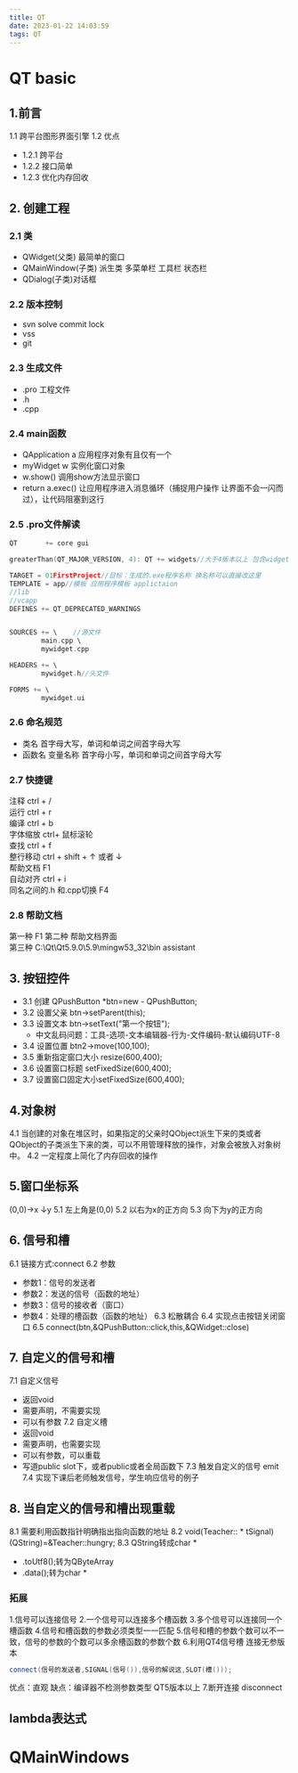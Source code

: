 ```yaml
---
title: QT
date: 2023-01-22 14:03:59
tags: QT
---
```

# QT basic
## 1.前言
1.1 跨平台图形界面引擎
1.2 优点
- 1.2.1 跨平台
- 1.2.2 接口简单
- 1.2.3 优化内存回收
<!-- more -->
## 2. 创建工程
### 2.1 类
- QWidget(父类) 最简单的窗口
- QMainWindow(子类) 派生类 多菜单栏 工具栏 状态栏
- QDialog(子类)对话框
### 2.2 版本控制
- svn solve commit lock
- vss
- git
### 2.3 生成文件
- .pro 工程文件
- .h
- .cpp
### 2.4 main函数
- QApplication a 应用程序对象有且仅有一个
- myWidget w 实例化窗口对象
- w.show() 调用show方法显示窗口
- return a.exec() 让应用程序进入消息循环（捕捉用户操作 让界面不会一闪而过），让代码阻塞到这行
### 2.5 .pro文件解读
```c++
QT       += core gui

greaterThan(QT_MAJOR_VERSION, 4): QT += widgets//大于4版本以上 包含widget模块

TARGET = 01FirstProject//目标：生成的.exe程序名称 换名称可以直接改这里
TEMPLATE = app//模板 应用程序模板 applictaion
//lib
//vcapp
DEFINES += QT_DEPRECATED_WARNINGS


SOURCES += \    //源文件
        main.cpp \
        mywidget.cpp

HEADERS += \    
        mywidget.h//头文件

FORMS += \
        mywidget.ui
```
### 2.6 命名规范
- 类名 首字母大写，单词和单词之间首字母大写
- 函数名 变量名称 首字母小写，单词和单词之间首字母大写

### 2.7 快捷键
注释 ctrl + /  
运行 ctrl + r  
编译 ctrl + b  
字体缩放 ctrl+ 鼠标滚轮  
查找 ctrl + f  
整行移动 ctrl + shift + ↑ 或者 ↓  
帮助文档 F1  
自动对齐 ctrl + i  
同名之间的.h 和.cpp切换 F4  

### 2.8 帮助文档 
第一种 F1
第二种 帮助文档界面  
第三种 C:\Qt\Qt5.9.0\5.9\mingw53_32\bin assistant
## 3. 按钮控件
- 3.1 创建    QPushButton *btn=new - QPushButton;
- 3.2 设置父亲 btn->setParent(this);
- 3.3 设置文本  btn->setText("第一个按钮");
  - 中文乱码问题：工具-选项-文本编辑器-行为-文件编码-默认编码UTF-8
- 3.4 设置位置 btn2->move(100,100);
- 3.5 重新指定窗口大小 resize(600,400);
- 3.6 设置窗口标题 setFixedSize(600,400);
- 3.7 设置窗口固定大小setFixedSize(600,400);
## 4.对象树
4.1 当创建的对象在堆区时，如果指定的父亲时QObject派生下来的类或者QObject的子类派生下来的类，可以不用管理释放的操作，对象会被放入对象树中。
4.2 一定程度上简化了内存回收的操作
## 5.窗口坐标系
(0,0)$\rightarrow$x
$\downarrow$y
5.1 左上角是(0,0)
5.2 以右为x的正方向
5.3 向下为y的正方向
## 6. 信号和槽
6.1 链接方式:connect
6.2 参数 
- 参数1：信号的发送者
- 参数2：发送的信号（函数的地址）
- 参数3：信号的接收者（窗口）
- 参数4：处理的槽函数（函数的地址）
6.3 松散耦合
6.4 实现点击按钮关闭窗口
6.5 connect(btn,&QPushButton::click,this,&QWidget::close)
## 7. 自定义的信号和槽
7.1 自定义信号
- 返回void
- 需要声明，不需要实现
- 可以有参数
7.2 自定义槽
- 返回void
- 需要声明，也需要实现
- 可以有参数，可以重载
- 写道public slot下，或者public或者全局函数下
7.3 触发自定义的信号 emit
7.4 实现下课后老师触发信号，学生响应信号的例子
## 8. 当自定义的信号和槽出现重载
8.1 需要利用函数指针明确指出指向函数的地址
8.2 void(Teacher:: * tSignal)(QString)=&Teacher::hungry;
8.3 QString转成char *
- .toUtf8();转为QByteArray
- .data();转为char *
### 拓展
1.信号可以连接信号
2.一个信号可以连接多个槽函数
3.多个信号可以连接同一个槽函数
4.信号和槽函数的参数必须类型一一匹配
5.信号和槽的参数个数可以不一致，信号的参数的个数可以多余槽函数的参数个数
6.利用QT4信号槽 连接无参版本
```cpp
connect(信号的发送者,SIGNAL(信号()),信号的解说这,SLOT(槽()));
```
优点：直观
缺点：编译器不检测参数类型
QT5版本以上
7.断开连接 disconnect
## lambda表达式
# QMainWindows